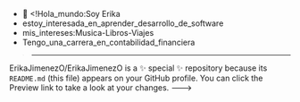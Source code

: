 - 👋 <!Hola_mundo:Soy Erika
- estoy_interesada_en_aprender_desarrollo_de_software
- mis_intereses:Musica-Libros-Viajes
- Tengo_una_carrera_en_contabilidad_financiera
>---
ErikaJimenezO/ErikaJimenezO is a ✨ special ✨ repository because its `README.md` (this file) appears on your GitHub profile.
You can click the Preview link to take a look at your changes.
--->
